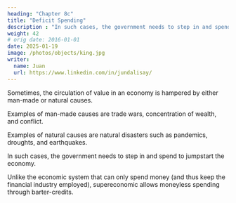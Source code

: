 ```yaml
---
heading: "Chapter 8c"
title: "Deficit Spending"
description : "In such cases, the government needs to step in and spend to jumpstart the economy."
weight: 42
# orig date: 2016-01-01
date: 2025-01-19
image: /photos/objects/king.jpg
writer:
  name: Juan
  url: https://www.linkedin.com/in/jundalisay/
---
```



Sometimes, the circulation of value in an economy is hampered by either man-made or natural causes. 

Examples of man-made causes are trade wars, concentration of wealth, and conflict.

Examples of natural causes are natural disasters such as pandemics, droughts, and earthquakes.

In such cases, the government needs to step in and spend to jumpstart the economy. 

Unlike the economic system that can only spend money (and thus keep the financial industry employed), supereconomic allows moneyless spending through barter-credits. 

